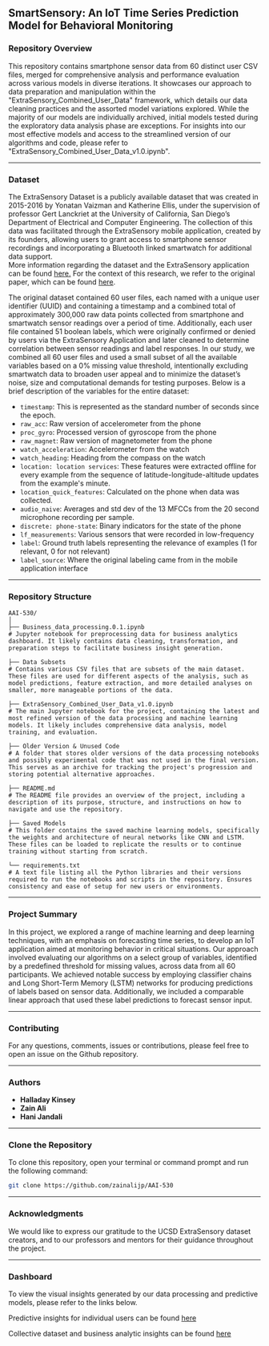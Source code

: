 ## SmartSensory: An IoT Time Series Prediction Model for Behavioral Monitoring  

### Repository Overview

This repository contains smartphone sensor data from 60 distinct user CSV files, merged for comprehensive analysis and performance evaluation across various models in diverse iterations. It showcases our approach to data preparation and manipulation within the "ExtraSensory_Combined_User_Data" framework, which details our data cleaning practices and the assorted model variations explored. While the majority of our models are individually archived, initial models tested during the exploratory data analysis phase are exceptions. For insights into our most effective models and access to the streamlined version of our algorithms and code, please refer to "ExtraSensory_Combined_User_Data_v1.0.ipynb". 

---

### Dataset

The ExtraSensory Dataset is a publicly available dataset that was created in 2015-2016 by Yonatan Vaizman and Katherine Ellis, under the supervision of professor Gert Lanckriet at the University of California, San Diego’s Department of Electrical and Computer Engineering. The collection of this data was facilitated through the ExtraSensory mobile application, created by its founders, allowing users to grant access to smartphone sensor recordings and incorporating a Bluetooth linked smartwatch for additional data support.  
More information regarding the dataset and the ExtraSensory application can be found [here.](http://extrasensory.ucsd.edu/) 
For the context of this research, we refer to the original paper, which can be found [here](https://ieeexplore.ieee.org/document/8090454). 

The original dataset contained 60 user files, each named with a unique user identifier (UUID) and containing a timestamp and a combined total of approximately 300,000 raw data points collected from smartphone and smartwatch sensor readings over a period of time. Additionally, each user file contained 51 boolean labels, which were originally confirmed or denied by users via the ExtraSensory Application and later cleaned to determine correlation between sensor readings and label responses. In our study, we combined all 60 user files and used a small subset of all the available variables based on a 0% missing value threshold, intentionally excluding smartwatch data to broaden user appeal and to minimize the dataset’s noise, size and computational demands for testing purposes. Below is a brief description of the variables for the entire dataset: 

- `timestamp`: This is represented as the standard number of seconds since the epoch.
- `raw_acc`: Raw version of accelerometer from the phone
- `proc_gyro`: Processed version of gyroscope from the phone
- `raw_magnet`: Raw version of magnetometer from the phone
- `watch_acceleration`: Accelerometer from the watch
- `watch_heading`: Heading from the compass on the watch
- `location: location services`: These features were extracted offline for every example from the sequence of latitude-longitude-altitude updates from the example's minute. 
- `location_quick_features`: Calculated on the phone when data was collected. 
- `audio_naive`: Averages and std dev of the 13 MFCCs from the 20 second microphone recording per sample. 
- `discrete: phone-state`: Binary indicators for the state of the phone
- `lf_measurements`: Various sensors that were recorded in low-frequency 
- `label`: Ground truth labels representing the relevance of examples (1 for relevant, 0 for not relevant)
- `label_source`: Where the original labeling came from in the mobile application interface

---

### Repository Structure

```
AAI-530/
│
├── Business_data_processing.0.1.ipynb
# Jupyter notebook for preprocessing data for business analytics dashboard. It likely contains data cleaning, transformation, and preparation steps to facilitate business insight generation.

├── Data Subsets
# Contains various CSV files that are subsets of the main dataset. These files are used for different aspects of the analysis, such as model predictions, feature extraction, and more detailed analyses on smaller, more manageable portions of the data.

├── ExtraSensory_Combined_User_Data_v1.0.ipynb
# The main Jupyter notebook for the project, containing the latest and most refined version of the data processing and machine learning models. It likely includes comprehensive data analysis, model training, and evaluation.

├── Older Version & Unused Code
# A folder that stores older versions of the data processing notebooks and possibly experimental code that was not used in the final version. This serves as an archive for tracking the project's progression and storing potential alternative approaches.

├── README.md
# The README file provides an overview of the project, including a description of its purpose, structure, and instructions on how to navigate and use the repository.

├── Saved Models
# This folder contains the saved machine learning models, specifically the weights and architecture of neural networks like CNN and LSTM. These files can be loaded to replicate the results or to continue training without starting from scratch.

└── requirements.txt
# A text file listing all the Python libraries and their versions required to run the notebooks and scripts in the repository. Ensures consistency and ease of setup for new users or environments.

```

---

### Project Summary 

In this project, we explored a range of machine learning and deep learning techniques, with an emphasis on forecasting time series, to develop an IoT application aimed at monitoring behavior in critical situations. Our approach involved evaluating our algorithms on a select group of variables, identified by a predefined threshold for missing values, across data from all 60 participants. We achieved notable success by employing classifier chains and Long Short-Term Memory (LSTM) networks for producing predictions of labels based on sensor data. Additionally, we included a comparable linear approach that used these label predictions to forecast sensor input.   

---

### Contributing

For any questions, comments, issues or contributions, please feel free to open an issue on the Github repository. 

---

### Authors

- **Halladay Kinsey**
- **Zain Ali**
- **Hani Jandali**

---

### Clone the Repository

To clone this repository, open your terminal or command prompt and run the following command:

```bash
git clone https://github.com/zainalijp/AAI-530
```
---

### Acknowledgments

We would like to express our gratitude to the UCSD ExtraSensory dataset creators, and to our professors and mentors for their guidance throughout the project.

---

### Dashboard

To view the visual insights generated by our data processing and predictive models, please refer to the links below. 


Predictive insights for individual users can be found [here](https://public.tableau.com/app/profile/zain.ali5503/viz/UserView_17086251674130/FullDashboard?publish=yes) 

Collective dataset and business analytic insights can be found [here](https://public.tableau.com/app/profile/halladay.kinsey/viz/AAI530FinalProjectBusinessAnalytics/Dashboard1)
